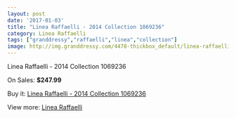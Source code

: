 ```yaml
---
layout: post
date: '2017-01-03'
title: "Linea Raffaelli - 2014 Collection 1069236"
category: Linea Raffaelli
tags: ["granddressy","raffaelli","linea","collection"]
image: http://img.granddressy.com/4478-thickbox_default/linea-raffaelli-2014-collection-1069236.jpg
---
```

Linea Raffaelli - 2014 Collection 1069236

On Sales: **$247.99**
<a href="https://www.granddressy.com/en/linea-raffaelli/3828-linea-raffaelli-2014-collection-1069236.html"><amp-img layout="responsive" width="600" height="600" src="//img.granddressy.com/4478-thickbox_default/linea-raffaelli-2014-collection-1069236.jpg" alt="Linea Raffaelli - 2014 Collection 1069236 0" /></a>

Buy it: [Linea Raffaelli - 2014 Collection 1069236](https://www.granddressy.com/en/linea-raffaelli/3828-linea-raffaelli-2014-collection-1069236.html "Linea Raffaelli - 2014 Collection 1069236")

View more: [Linea Raffaelli](https://www.granddressy.com/en/118-linea-raffaelli "Linea Raffaelli")
